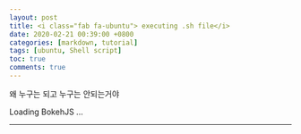 ```yaml
---
layout: post
title: <i class="fab fa-ubuntu"> executing .sh file</i>
date: 2020-02-21 00:39:00 +0800
categories: [markdown, tutorial]
tags: [ubuntu, Shell script]
toc: true
comments: true
---
```


왜 누구는 되고 누구는 안되는거야

<div class="bk-root">
    <a href="https://bokeh.pydata.org" target="_blank" class="bk-logo bk-logo-small bk-logo-notebook"></a>
    <span id="1001">Loading BokehJS ...</span>
</div>

***  
